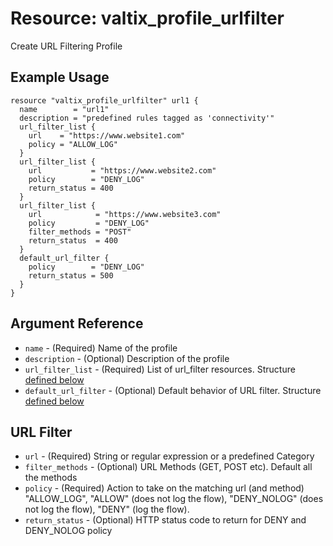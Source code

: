 # Resource: valtix_profile_urlfilter

Create URL Filtering Profile

## Example Usage

```hcl
resource "valtix_profile_urlfilter" url1 {
  name        = "url1"
  description = "predefined rules tagged as 'connectivity'"
  url_filter_list {
    url    = "https://www.website1.com"
    policy = "ALLOW_LOG"
  }
  url_filter_list {
    url           = "https://www.website2.com"
    policy        = "DENY_LOG"
    return_status = 400
  }
  url_filter_list {
    url            = "https://www.website3.com"
    policy         = "DENY_LOG"
    filter_methods = "POST"
    return_status  = 400
  }
  default_url_filter {
    policy        = "DENY_LOG"
    return_status = 500
  }
}
```

## Argument Reference

* `name` - (Required) Name of the profile
* `description` - (Optional) Description of the profile
* `url_filter_list` - (Required) List of url_filter resources. Structure [defined below](#url-filter)
* `default_url_filter` - (Optional) Default behavior of URL filter. Structure [defined below](#url-filter)

## URL Filter

* `url` - (Required) String or regular expression or a predefined Category
* `filter_methods` - (Optional) URL Methods (GET, POST etc). Default all the methods
* `policy` - (Required) Action to take on the matching url (and method) "ALLOW_LOG", "ALLOW" (does not log the flow), "DENY_NOLOG" (does not log the flow), "DENY" (log the flow).
* `return_status` - (Optional) HTTP status code to return for DENY and DENY_NOLOG policy